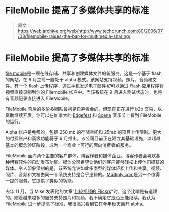 # FileMobile 提高了多媒体共享的标准

> 原文：<https://web.archive.org/web/http://www.techcrunch.com:80/2006/07/03/filemobile-raises-the-bar-for-multimedia-sharing/>

# FileMobile 提高了多媒体共享的标准

[](https://web.archive.org/web/20180826123537/http://www.filemobile.com/)
[file mobile](https://web.archive.org/web/20180826123537/http://www.filemobile.com/)是一项在线存储、共享和创建媒体文件的新服务。这是一个基于 flash 的网站，在 9 月之前一直处于 alpha 模式。该网站支持视频，照片，音频和文件。有一个 flash 上传程序，通过手机发送电子邮件*和*可以通过 Flash 应用程序将视频直接录制到你的 Filemobile 帐户中。当该系统在 9 月进入测试状态时，也将有音频记录直接进入 FileMobile。

FileMobile 背后的多伦多团队最初是自筹资金的，但现在正在进行 b2b 交易，以资助继续开发。你可以在加拿大的 [Edgefest](https://web.archive.org/web/20180826123537/http://filemobile.blogs.com/edgefest/) 和 [Scene](https://web.archive.org/web/20180826123537/http://filemobile.blogs.com/scenemusicfestival/) 音乐节上看到 FileMobile 的运行。

 Alpha 帐户是免费的，包括 250 mb 的存储空间和 25mb 的项目上传限制。更大的付费账户和高级功能将于 9 月推出。该公司目前正在建立其基础设施，以超越基本的概念验证阶段，成为一个商业上可行的面向消费者的服务。

FileMobile 面向两个主要的客户群体，博客作者和媒体企业。博客作者会喜欢各种博客软件的自动发布功能。媒体公司希望让他们的客户能够轻松上传他们捕获的媒体。令人印象深刻的是，该系统允许如此多类型的媒体轻松上传和共享。视频、照片、音频和文档由同一个系统支持是合乎逻辑的。[Multiply.com](https://web.archive.org/web/20180826123537/http://multiply.com/)是另一个值得一提的服务，它提供了类似的功能。

去年 11 月，当 Mike 发表他的文章“[比较视频的 Flickrs](https://web.archive.org/web/20180826123537/http://www.beta.techcrunch.com/2005/11/06/the-flickrs-of-video/)”时，这个比喻是有道理的。随着越来越多的服务支持照片和视频，我不确定它是否还能继续。我认为 FileMobile 进一步提高了标准，我很高兴看到它在今年秋天离开 alpha。